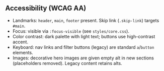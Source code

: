 ## Accessibility (WCAG AA)

- Landmarks: `header`, `main`, `footer` present. Skip link (`.skip-link`) targets `#main`.
- Focus: visible via `:focus-visible` (see `styles/core.css`).
- Color contrast: dark palette with light text; buttons use high-contrast accent.
- Keyboard: nav links and filter buttons (legacy) are standard `a`/`button` elements.
- Images: decorative hero images are given empty alt in new sections (placeholders removed). Legacy content retains alts.

